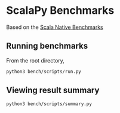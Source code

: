 # ScalaPy Benchmarks

Based on the [Scala Native Benchmarks](https://github.com/scala-native/scala-native-benchmarks)

## Running benchmarks
From the root directory,

```bash
python3 bench/scripts/run.py
```

## Viewing result summary

```bash
python3 bench/scripts/summary.py
```
